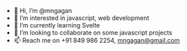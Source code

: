 - 👋 Hi, I’m @mngagan
- 👀 I’m interested in javascript, web development
- 🌱 I’m currently learning Svelte
- 💞️ I’m looking to collaborate on some javascript projects
- 📫 Reach me on +91 849 986 2254, mngagan@gmail.com

<!---
mngagan/mngagan is a ✨ special ✨ repository because its `README.md` (this file) appears on your GitHub profile.
You can click the Preview link to take a look at your changes.
--->
